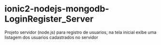 # ionic2-nodejs-mongodb-LoginRegister_Server
Projeto servidor (node.js) para registro de usuarios, na tela inicial exibe uma listagem dos usuarios cadastrados no servidor
